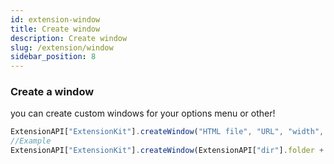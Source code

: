 ```yaml
---
id: extension-window
title: Create window
description: Create window
slug: /extension/window
sidebar_position: 8
---
```


### Create a window
you can create custom windows for your options menu or other!
```js
ExtensionAPI["ExtensionKit"].createWindow("HTML file", "URL", "width", "height", "frame", "autoHideMenuBar", "resize", "nodeIntegration", "skipTaskbar", "iconFile", "alwaysOnTop", "BackgroundColor", "transparent", "Pos");
//Example
ExtensionAPI["ExtensionKit"].createWindow(ExtensionAPI["dir"].folder + "/pages/index.html", null, 640, 480, true, true, false, true, false, ExtensionAPI["dir"].folder + "/icon.png");
```